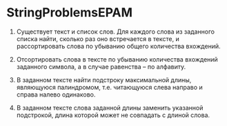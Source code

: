 # StringProblemsEPAM
1. Существует текст и список слов. Для каждого слова из заданного
списка найти, сколько раз оно встречается в тексте, и рассортировать
слова по убыванию общего количества вхождений.
2. Отсортировать слова в тексте по убыванию количества вхождений
заданного символа, а в случае равенства – по алфавиту.

3. В заданном тексте найти подстроку максимальной длины,
являющуюся палиндромом, т.е. читающуюся слева направо и справа
налево одинаково.
4. В заданном тексте слова заданной длины заменить указанной
подстрокой, длина которой может не совпадать с длиной слова.
